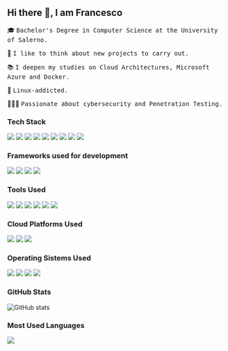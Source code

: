 ## Hi there 👋, I am Francesco

🎓 <samp>Bachelor's Degree in Computer Science at the University of Salerno.</samp>

🔨 <samp>I like to think about new projects to carry out.</samp>

📚 <samp>I deepen my studies on Cloud Architectures, Microsoft Azure and Docker.</samp>

🐧 <samp>Linux-addicted.</samp>

👨🏻‍💻 <samp>Passionate about cybersecurity and Penetration Testing.</samp>


### Tech Stack
<img src ="https://img.shields.io/badge/-HTML5-333333?style=flat&logo=HTML5"> <img src = "https://img.shields.io/badge/-CSS-333333?style=flat&logo=CSS3&logoColor=1572B6">
<img src="https://img.shields.io/badge/-C-333333?style=flat&logo=C%2B%2B&logoColor=00599C">
<img src="https://img.shields.io/badge/C%23-333333?style=flat&logo=c-sharp&logoColor=blue">
<img src="https://img.shields.io/badge/-Python-333333?style=flat&logo=python"> 
<img src="https://img.shields.io/badge/-JavaScript-333333?style=flat&logo=javascript">
<img src="https://img.shields.io/badge/Shell_Script-333333?style=flat&logo=gnu-bash&logoColor=white">
<img src="https://img.shields.io/badge/-MongoDB-333333?style=flat&logo=mongodb">
<img src="https://img.shields.io/badge/-MySQL-333333?style=flat&logo=mysql">

### Frameworks used for development
<img src="https://img.shields.io/badge/-React Native-333333?style=flat&logo=react"> <img src="https://img.shields.io/badge/-Expo-333333?style=flat&logo=expo">
<img src="https://img.shields.io/badge/-Node.js-333333?style=flat&logo=node.js">
<img src="https://img.shields.io/badge/-Express.js-333333?style=flat&logo=express&logoColor=%2361DAFB">

### Tools Used
<img src="https://img.shields.io/badge/-Unity%203D-333333?style=flat&logo=unity"> <img src="https://img.shields.io/badge/-Adobe%20XD-333333?style=flat&logo=adobexd">
<img src="https://img.shields.io/badge/-Eclipse-333333?style=flat&logo=eclipse&logoColor=violet">
<img src="https://img.shields.io/badge/-Visual%20Studio%20Code-333333?style=flat&logo=visual-studio-code&logoColor=blue">
<img src="https://img.shields.io/badge/-Git-333333?style=flat&logo=git">
<img src="https://img.shields.io/badge/-GitHub-333333?style=flat&logo=github">

### Cloud Platforms Used
<img src="https://img.shields.io/badge/-Amazon%20Web%20Services-333333?style=flat&logo=amazon-aws&logoColor=orange"> <img src="https://img.shields.io/badge/-Microsoft%20Azure-333333?style=flat&logo=microsoftazure&logoColor=blue">
<img src="https://img.shields.io/badge/-Google%20Cloud-333333?style=flat&logo=google-cloud&logoColor=yellow">

### Operating Sistems Used
<img src="https://img.shields.io/badge/Kali%20Linux-333333?style=flat&logo=kalilinux&logoColor=#268BEE"> <img src="https://img.shields.io/badge/Windows-333333?style=flat&logo=windows&logoColor=#0078D6">
<img src="https://img.shields.io/badge/Ubuntu-333333?style=flat&logo=ubuntu&logoColor=#E95420">
<img src="https://img.shields.io/badge/Cent%20OS-333333?style=flat&logo=centos&logoColor=#F0F0F0">

### GitHub Stats
![GitHub stats](https://github-readme-stats.vercel.app/api?username=FrancescoPa96&show_icons=true&theme=github_dark&hide_title=true)

### Most Used Languages
<p align="left">
    <img 
        src="https://github-readme-stats.vercel.app/api/top-langs/?username=FrancescoPa96&langs_count=100&layout=compact&theme=github_dark&hide_title=true" />
</p>
